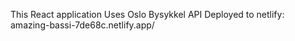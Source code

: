This React application Uses Oslo Bysykkel API
Deployed to netlify: amazing-bassi-7de68c.netlify.app/
